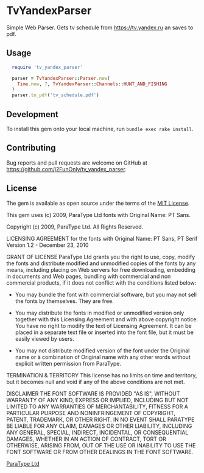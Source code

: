 # TvYandexParser

Simple Web Parser. Gets tv schedule from https://tv.yandex.ru an saves to pdf.

## Usage

```ruby
  require 'tv_yandex_parser'

  parser = TvYandexParser::Parser.new(
    Time.now, 7, TvYandexParser::Channels::HUNT_AND_FISHING
  )
  parser.to_pdf('tv_schedule.pdf')
```

## Development

To install this gem onto your local machine, run `bundle exec rake install`.

## Contributing

Bug reports and pull requests are welcome on GitHub at https://github.com/j2FunOnly/tv_yandex_parser.


## License

The gem is available as open source under the terms of the [MIT License](http://opensource.org/licenses/MIT).


This gem uses (c) 2009, ParaType Ltd fonts with Original Name: PT Sans.

Copyright (c) 2009, ParaType Ltd. All Rights Reserved.

LICENSING AGREEMENT
for the fonts with Original Name: PT Sans, PT Serif
Version 1.2 - December 23, 2010

GRANT OF LICENSE
ParaType Ltd grants you the right to use, copy, modify the fonts and distribute
modified and unmodified copies of the fonts by any means, including placing
on Web servers for free downloading, embedding in documents and Web pages,
bundling with commercial and non commercial products, if it does not conflict
with the conditions listed below:

- You may bundle the font with commercial software, but you may not sell the
fonts by themselves. They are free.

- You may distribute the fonts in modified or unmodified version only together
with this Licensing Agreement and with above copyright notice. You have no
right to modify the text of Licensing Agreement. It can be placed in a separate
text file or inserted into the font file, but it must be easily viewed by users.

- You may not distribute modified version of the font under the Original name
or à combination of Original name with any other words without explicit written
permission from ParaType.

TERMINATION & TERRITORY
This license has no limits on time and territory, but it becomes null and void
if any of the above conditions are not met.

DISCLAIMER
THE FONT SOFTWARE IS PROVIDED "AS IS", WITHOUT WARRANTY OF
ANY KIND, EXPRESS OR IMPLIED, INCLUDING BUT NOT LIMITED TO ANY
WARRANTIES OF MERCHANTABILITY, FITNESS FOR A PARTICULAR
PURPOSE AND NONINFRINGEMENT OF COPYRIGHT, PATENT, TRADEMARK,
OR OTHER RIGHT. IN NO EVENT SHALL PARATYPE BE LIABLE FOR ANY
CLAIM, DAMAGES OR OTHER LIABILITY, INCLUDING ANY GENERAL, SPECIAL,
INDIRECT, INCIDENTAL, OR CONSEQUENTIAL DAMAGES, WHETHER IN
AN ACTION OF CONTRACT, TORT OR OTHERWISE, ARISING FROM, OUT
OF THE USE OR INABILITY TO USE THE FONT SOFTWARE OR FROM OTHER
DEALINGS IN THE FONT SOFTWARE.

[ParaType Ltd](http://www.paratype.ru)
